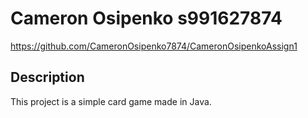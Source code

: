 # Cameron Osipenko s991627874

https://github.com/CameronOsipenko7874/CameronOsipenkoAssign1

## Description

This project is a simple card game made in Java.
